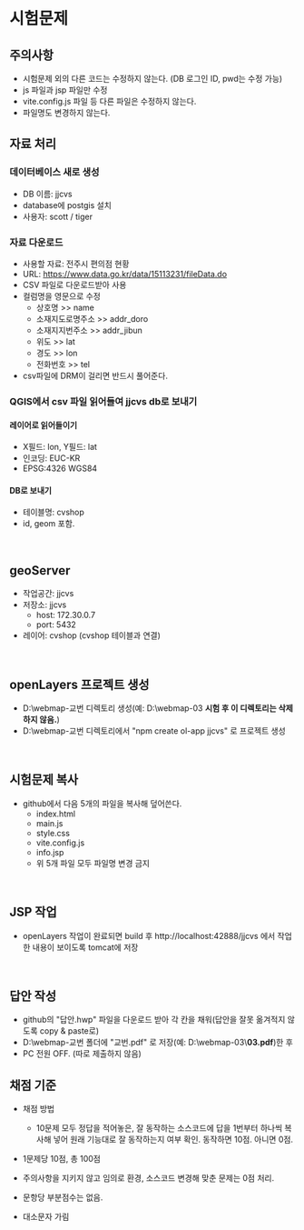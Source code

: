 # 시험문제

## 주의사항
* 시험문제 외의 다른 코드는 수정하지 않는다. (DB 로그인 ID, pwd는 수정 가능)
* js 파일과 jsp 파일만 수정
* vite.config.js 파일 등 다른 파일은 수정하지 않는다.
* 파일명도 변경하지 않는다.

## 자료 처리

### 데이터베이스 새로 생성

- DB 이름: jjcvs
- database에 postgis 설치
- 사용자: scott / tiger

### 자료 다운로드
* 사용할 자료: 전주시 편의점 현황
* URL: https://www.data.go.kr/data/15113231/fileData.do
* CSV 파일로 다운로드받아 사용
* 컬럼명을 영문으로 수정
    * 상호명 >> name
    * 소재지도로명주소 >> addr_doro
    * 소재지지번주소 >> addr_jibun
    * 위도 >> lat
    * 경도 >> lon
    * 전화번호 >> tel
* csv파일에 DRM이 걸리면 반드시 풀어준다.

### QGIS에서 csv 파일 읽어들여 jjcvs db로 보내기

#### 레이어로 읽어들이기

* X필드: lon, Y필드: lat
* 인코딩: EUC-KR
* EPSG:4326 WGS84

#### DB로 보내기

* 테이블명: cvshop
* id, geom 포함.

<br>

## geoServer

* 작업공간: jjcvs
* 저장소: jjcvs
    * host: 172.30.0.7
    * port: 5432
* 레이어: cvshop (cvshop 테이블과 연결)

<br>

## openLayers 프로젝트 생성
* D:\webmap-교번 디렉토리 생성(예: D:\webmap-03 **시험 후 이 디렉토리는 삭제하지 않음.**)
* D:\webmap-교번 디렉토리에서 "npm create ol-app jjcvs" 로 프로젝트 생성

<br>

## 시험문제 복사
* github에서 다음 5개의 파일을 복사해 덮어쓴다.
    * index.html
    * main.js
    * style.css
    * vite.config.js
    * info.jsp 
    * 위 5개 파일 모두 파일명 변경 금지

<br>

## JSP 작업
* openLayers 작업이 완료되면 build 후 http://localhost:42888/jjcvs 에서 작업한 내용이 보이도록 tomcat에 저장

<br>

## 답안 작성
* github의 "답안.hwp" 파일을 다운로드 받아 각 칸을 채워(답안을 잘못 옮겨적지 않도록 copy & paste로) 
* D:\webmap-교번 폴더에 "교번.pdf" 로 저장(예: D:\webmap-03\\**03.pdf**)한 후 
* PC 전원 OFF. (따로 제출하지 않음)

## 채점 기준
* 채점 방법
    * 10문제 모두 정답을 적어놓은, 잘 동작하는 소스코드에 답을 1번부터 하나씩 복사해 넣어 원래 기능대로 잘 동작하는지 여부 확인. 동작하면 10점. 아니면 0점.

* 1문제당 10점, 총 100점
* 주의사항을 지키지 않고 임의로 환경, 소스코드 변경해 맞춘 문제는 0점 처리.
* 문항당 부분점수는 없음.
* 대소문자 가림

